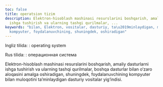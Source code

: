 ```yaml
---
toc: false
title: operatsion tizim
description: Elektron-hisoblash mashinasi resurslarini boshqarish, amaliy dasturlarni
  ishga tushirish va ularning tashqi qurilmalar, ...
keywords: "bilan, Elektron, vositalar, dasturiy, ta\u2019minlaydigan, muloqotini,
  kompyuter, foydalanuvchining, shuningdek, oshiradigan"
---
```


Ingliz tilida:
:   operating system

Rus tilida:
:   операционная система

Elektron-hisoblash mashinasi resurslarini boshqarish, amaliy dasturlarni ishga tushirish va ularning tashqi qurilmalar, boshqa dasturlar bilan o‘zaro aloqasini amalga oshiradigan, shuningdek, foydalanuvchining kompyuter bilan muloqotini ta’minlaydigan dasturiy vositalar yig‘indisi.